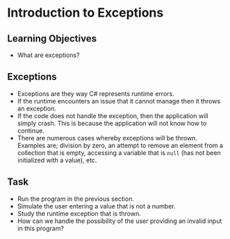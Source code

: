 # Introduction to Exceptions

## Learning Objectives
- What are exceptions?

## Exceptions
- Exceptions are they way C# represents runtime 
errors.
- If the runtime encounters an issue that it cannot 
manage then it throws an exception.
- If the code does not handle the exception, then the 
application will simply crash. This is because the 
application will not know how to continue.
- There are numerous cases whereby exceptions will be 
thrown. Examples are; division by zero, an attempt to 
remove an element from a collection that is empty, 
accessing a variable that is `null` (has not been 
initialized with a value), etc.

## Task
- Run the program in the previous section.
- Simulate the user entering a value that is not a 
number.
- Study the runtime exception that is thrown.
- How can we handle the possibility of the user 
providing an invalid input in this program?
